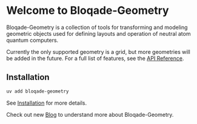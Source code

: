
# Welcome to Bloqade-Geometry

Bloqade-Geometry is a collection of tools for transforming and modeling geometric objects used for defining layouts and operation of neutral atom quantum computers.

Currently the only supported geometry is a grid, but more geometries will be added in the future. For a full list of features, see the [API Reference](reference/bloqade/geometry/prelude/).

## Installation

```bash
uv add bloqade-geometry
```

See [Installation](install.md) for more details.

Check out new [Blog](blog/index.md) to understand more about Bloqade-Geometry.
